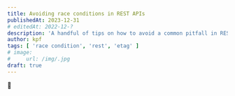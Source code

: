 ```yaml
---
title: Avoiding race conditions in REST APIs
publishedAt: 2023-12-31
# editedAt: 2022-12-?
description: 'A handful of tips on how to avoid a common pitfall in REST APIs: race conditions'
author: kpf
tags: [ 'race condition', 'rest', 'etag' ]
# image:
#     url: /img/.jpg
draft: true
---
```


🚧
